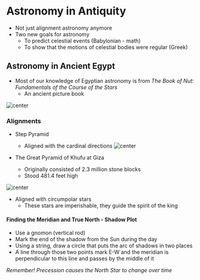 # Astronomy in Antiquity
- Not just alignment astronomy anymore
- Two new goals for astronomy
	- To predict celestial events (Babylonian - math)
	- To show that the motions of celestial bodies were regular (Greek)

## Astronomy in Ancient Egypt
- Most of our knowledge of Egyptian astronomy is from *The Book of Nut: Fundamentals of the Course of the Stars*
	- An ancient picture book

![center](../zassets/Pasted%20image%2020231011105918.png)

### Alignments
- Step Pyramid
	- Aligned with the cardinal directions
![center](../zassets/Pasted%20image%2020231011110346.png)

- The Great Pyramid of Khufu at Giza
	- Originally consisted of 2.3 million stone blocks
	- Stood 481.4 feet high

![center](../zassets/Pasted%20image%2020231011110454.png)

- Aligned with circumpolar stars
	- These stars are imperishable, they guide the spirit of the king

#### Finding the Meridian and True North - Shadow Plot
- Use a gnomon (vertical rod)
- Mark the end of the shadow from the Sun during the day
- Using a string, draw a circle that puts the arc of shadows in two places
- A line through those two points mark E-W and the meridian is perpendicular to this line and passes by the middle of it

*Remember! Precession causes the North Star to change over time*
